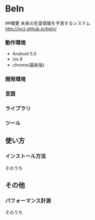 # BeIn
##概要
未来の在室情報を予測するシステム  
http://inct.github.io/beIn/

### 動作環境
+ Android 5.0
+ ios 8
+ chrome(最新版)

### 開発環境
### 言語

### ライブラリ

### ツール


## 使い方
### インストール方法
そのうち


## その他
### パフォーマンス計測
そのうち

